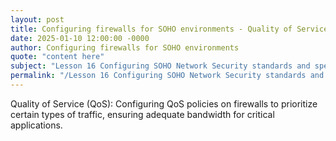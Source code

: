 ```yaml
---
layout: post
title: Configuring firewalls for SOHO environments - Quality of Service QoS
date: 2025-01-10 12:00:00 -0000
author: Configuring firewalls for SOHO environments
quote: "content here"
subject: "Lesson 16 Configuring SOHO Network Security standards and specifications"
permalink: "/Lesson 16 Configuring SOHO Network Security standards and specifications/Configuring firewalls for SOHO environments/Configuring firewalls for SOHO environments - Quality of Service QoS"
---
```


Quality of Service (QoS): Configuring QoS policies on firewalls to prioritize certain types of traffic, ensuring adequate bandwidth for critical applications.
